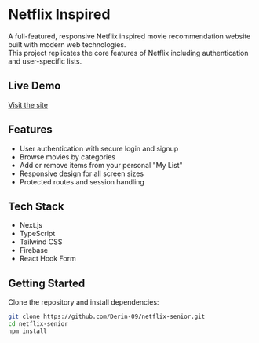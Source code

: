 # Netflix Inspired

A full-featured, responsive Netflix inspired movie recommendation website built with modern web technologies.  
This project replicates the core features of Netflix including authentication and user-specific lists.

## Live Demo  
[Visit the site](https://netflix-senior.vercel.app/)

## Features

- User authentication with secure login and signup
- Browse movies by categories
- Add or remove items from your personal "My List"
- Responsive design for all screen sizes
- Protected routes and session handling

## Tech Stack

- Next.js  
- TypeScript  
- Tailwind CSS  
- Firebase
- React Hook Form  

## Getting Started

Clone the repository and install dependencies:

```bash
git clone https://github.com/Derin-09/netflix-senior.git
cd netflix-senior
npm install
